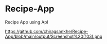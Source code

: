 # Recipe-App
Recipe App using Apl

https://github.com/chiragsankhe/Recipe-App/blob/main/output/Screenshot%20(103).png
